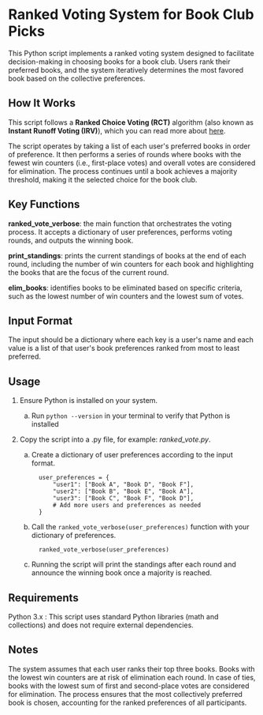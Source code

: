 # Ranked Voting System for Book Club Picks

This Python script implements a ranked voting system designed to facilitate decision-making in choosing books for a book club. Users rank their preferred books, and the system iteratively determines the most favored book based on the collective preferences.


## How It Works

This script follows a **Ranked Choice Voting (RCT)** algorithm (also known as **Instant Runoff Voting (IRV)**), which you can read more about [here](https://en.wikipedia.org/wiki/Instant-runoff_voting).

The script operates by taking a list of each user's preferred books in order of preference. It then performs a series of rounds where books with the fewest win counters (i.e., first-place votes) and overall votes are considered for elimination. The process continues until a book achieves a majority threshold, making it the selected choice for the book club.


## Key Functions

**ranked_vote_verbose**:
the main function that orchestrates the voting process. It accepts a dictionary of user preferences, performs voting rounds, and outputs the winning book.

**print_standings**:
prints the current standings of books at the end of each round, including the number of win counters for each book and highlighting the books that are the focus of the current round.

**elim_books**:
identifies books to be eliminated based on specific criteria, such as the lowest number of win counters and the lowest sum of votes.


## Input Format
The input should be a dictionary where each key is a user's name and each value is a list of that user's book preferences ranked from most to least preferred.


## Usage
1.  Ensure Python is installed on your system.

    - Run `python --version` in your terminal to verify that Python is installed

2.  Copy the script into a .py file, for example: *ranked_vote.py*.

    - Create a dictionary of user preferences according to the input format.

            user_preferences = {
                "user1": ["Book A", "Book D", "Book F"],
                "user2": ["Book B", "Book E", "Book A"],
                "user3": ["Book C", "Book F", "Book D"],
                # Add more users and preferences as needed
            }

    - Call the `ranked_vote_verbose(user_preferences)` function with your dictionary of preferences.

            ranked_vote_verbose(user_preferences)

    - Running the script will print the standings after each round and announce the winning book once a majority is reached.      


## Requirements
Python 3.x : This script uses standard Python libraries (math and collections) and does not require external dependencies.


## Notes
The system assumes that each user ranks their top three books.
Books with the lowest win counters are at risk of elimination each round. In case of ties, books with the lowest sum of first and second-place votes are considered for elimination.
The process ensures that the most collectively preferred book is chosen, accounting for the ranked preferences of all participants.


<style type="text/css">
    ul { list-style-type: lower-alpha; }
</style>